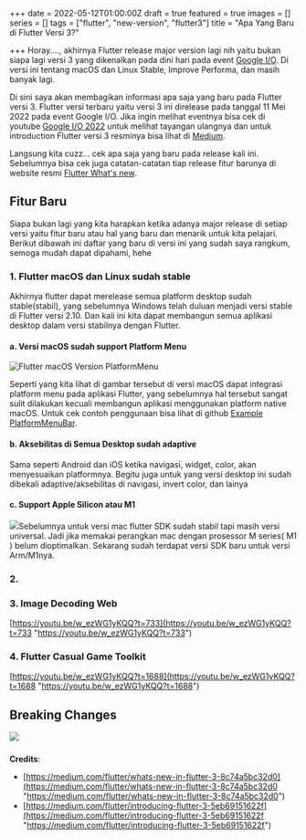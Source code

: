 +++
date = 2022-05-12T01:00:00Z
draft = true
featured = true
images = []
series = []
tags = ["flutter", "new-version", "flutter3"]
title = "Apa Yang Baru di Flutter Versi 3?"

+++
Horay...., akhirnya Flutter release major version lagi nih yaitu bukan siapa lagi versi 3 yang dikenalkan pada dini hari pada event [Google I/O](https://io.google/2022/ "Google I/O Event"). Di versi ini tentang macOS dan Linux Stable, Improve Performa, dan masih banyak lagi.

Di sini saya akan membagikan informasi apa saja yang baru pada Flutter versi 3. Flutter versi terbaru yaitu versi 3 ini direlease pada tanggal 11 Mei 2022 pada event Google I/O. Jika ingin melihat eventnya bisa cek di youtube [Google I/O 2022](https://www.youtube.com/watch?v=nP-nMZpLM1A) untuk melihat tayangan ulangnya dan untuk introduction Flutter versi 3 resminya bisa lihat di [Medium](https://medium.com/flutter/introducing-flutter-3-5eb69151622f).

Langsung kita cuzz... cek apa saja yang baru pada release kali ini. Sebelumnya bisa cek juga catatan-catatan tiap release fitur barunya di website resmi [Flutter What's new](https://docs.flutter.dev/whats-new).

## Fitur Baru

Siapa bukan lagi yang kita harapkan ketika adanya major release di setiap versi yaitu fitur baru atau hal yang baru dan menarik untuk kita pelajari. Berikut dibawah ini daftar yang baru di versi ini yang sudah saya rangkum, semoga mudah dapat dipahami, hehe

### 1. Flutter macOS dan Linux sudah stable

Akhirnya flutter dapat merelease semua platform desktop sudah stable(stabil), yang sebelumnya Windows telah duluan menjadi versi stable di Flutter versi 2.10. Dan kali ini kita dapat membangun semua aplikasi desktop dalam versi stabilnya dengan Flutter.

#### a. Versi macOS sudah support Platform Menu

![](https://miro.medium.com/max/1400/1*kS32jfapJAvSyspT3aOH5A.gif "Flutter macOS Version PlatformMenu")

Seperti yang kita lihat di gambar tersebut di versi macOS dapat integrasi platform menu pada aplikasi Flutter, yang sebelumnya hal tersebut sangat sulit dilakukan kecuali membangun aplikasi menggunakan platform native macOS. Untuk cek contoh penggunaan bisa lihat di github [Example PlatformMenuBar](https://github.com/flutter/flutter/blob/master/examples/api/lib/material/platform_menu_bar/platform_menu_bar.0.dart "Example PlatformMenuBar Github").

#### b. Aksebilitas di Semua Desktop sudah adaptive

Sama seperti Android dan iOS ketika navigasi, widget, color, akan menyesuaikan platformnya. Begitu juga untuk yang versi desktop ini sudah dibekali adaptive/aksebilitas di navigasi, invert color, dan lainya

#### c. Support Apple Silicon atau M1

![](https://i.ibb.co/qNb9hpW/flutter-mac-os-apple-silicon-m1.png)Sebelumnya untuk versi mac flutter SDK sudah stabil tapi masih versi universal. Jadi jika memakai perangkan mac dengan prosessor M series( M1 ) belum dioptimalkan. Sekarang sudah terdapat versi SDK baru untuk versi Arm/M1nya.

### 2.

### 3. Image Decoding Web

[https://youtu.be/w_ezWG1yKQQ?t=733](https://youtu.be/w_ezWG1yKQQ?t=733 "https://youtu.be/w_ezWG1yKQQ?t=733")

### 4. Flutter Casual Game Toolkit

[https://youtu.be/w_ezWG1yKQQ?t=1688](https://youtu.be/w_ezWG1yKQQ?t=1688 "https://youtu.be/w_ezWG1yKQQ?t=1688")

## Breaking Changes

![](https://miro.medium.com/max/1400/1*K1Ru7PVkH74N56hgjBTjjQ.png)

### 

**Credits**:

* [https://medium.com/flutter/whats-new-in-flutter-3-8c74a5bc32d0](https://medium.com/flutter/whats-new-in-flutter-3-8c74a5bc32d0 "https://medium.com/flutter/whats-new-in-flutter-3-8c74a5bc32d0")
* [https://medium.com/flutter/introducing-flutter-3-5eb69151622f](https://medium.com/flutter/introducing-flutter-3-5eb69151622f "https://medium.com/flutter/introducing-flutter-3-5eb69151622f")